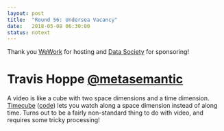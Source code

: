 ```yaml
---
layout: post
title:  "Round 56: Undersea Vacancy"
date:   2018-05-08 06:30:00
status: notext
---	
```


Thank you [WeWork](https://www.wework.com/buildings/chinatown--washington-DC) for hosting and [Data Society](https://datasociety.com/) for sponsoring!

# Travis Hoppe [@metasemantic](https://twitter.com/metasemantic)

A video is like a cube with two space dimensions and a time dimension. [Timecube](https://thoppe.github.io/timecube/sunset.html) ([code](https://github.com/thoppe/timecube)) lets you watch along a space dimension instead of along time. Turns out to be a fairly non-standard thing to do with video, and requires some tricky processing!
